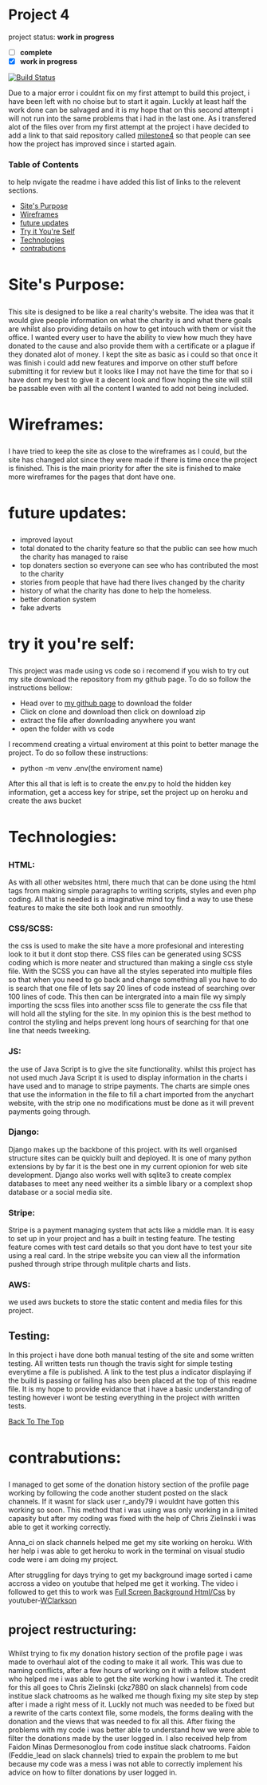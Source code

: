 # Project 4

project status: <strong>work in progress</strong>
- [ ] <strong>complete</strong>
- [x] <strong>work in progress</strong>

[![Build Status](https://travis-ci.org/Danhayes3008/project-4.svg?branch=master)](https://travis-ci.org/Danhayes3008/project-4)

Due to a major error i couldnt fix on my first attempt to build this project, i have been left with no choise but to start it again.
Luckly at least half the work done can be salvaged and it is my hope that on this second attempt i will not run into the same problems
that i had in the last one. As i transfered alot of the files over from my first attempt at the project i have decided to add a link to that
said repository called <a href="https://github.com/Danhayes3008/milestone4">milestone4</a> so that people can see how the project has improved since i started again.

### Table of Contents
to help nvigate the readme i have added this list of links to the relevent sections.

 - [Site's Purpose](#Site's-Purpose)
 - [Wireframes](#Wireframes)
 - [future updates](#future-updates)
 - [Try it You're Self](#Try-it-You're-Self)
 - [Technologies](#Technologies)
 - [contrabutions](#contrabutions)

<strong><h2>Site's Purpose:</h2></strong>
-

This site is designed to be like a real charity's website. The idea was that it would give people information on what the charity is and what there goals are whilst also providing 
details on how to get intouch with them or visit the office. I wanted every user to have the ability to view how much they have donated to the cause and also provide them with a certificate or a plague if they donated alot of money. I kept the site as basic as i could so that once it was finish i could add new features and imporve on other stuff before submitting it for review but it looks like I may not have the time for that so i have dont my best to give it a decent look and flow hoping the site will still be passable even with all the content I wanted to add not being included. 

<strong><h2>Wireframes:</h2></strong>
-

I have tried to keep the site as close to the wireframes as I could, but the site has changed alot since they were made if there is time once the project is finished. This is the main priority for after the site is finished to make more wireframes for the pages that dont have one.

<strong><h2>future updates:</h2></strong>
-

- improved layout
- total donated to the charity feature so that the public can see how much the charity has managed to raise
- top donaters section so everyone can see who has contributed the most to the charity
- stories from people that have had there lives changed by the charity
- history of what the charity has done to help the homeless.
- better donation system
- fake adverts

<strong><h2>try it you're self:</h2></strong>
-

This project was made using vs code so i recomend if you wish to try out my site download the repository from my github page. To do so follow the instructions bellow:

- Head over to <a href="https://github.com/Danhayes3008/project-4">my github page</a> to download the folder
- Click on clone and download then click on download zip
- extract the file after downloading anywhere you want
- open the folder with vs code

I recommend creating a virtual enviroment at this point to better manage the project. To do so follow these instructions:

- python -m venv .env(the enviroment name)

After this all that is left is to create the env.py to hold the hidden key information, get a access key for stripe, set the project up on heroku and create the aws bucket

<strong><h2>Technologies:</h2></strong>
-

<strong><h3>HTML:</h3></strong>
As with all other websites html, there much that can be done using the html tags from making simple paragraphs to writing scripts, styles and even php coding. All that is needed is a imaginative mind toy find a way to use these features to make the site both look and run smoothly.

<strong><h3>CSS/SCSS:</h3></strong>
the css is used to make the site have a more profesional and interesting look to it but it dont stop there. CSS files can be generated using SCSS coding which is more neater and structured than making a single css style file. With the SCSS you can have all the styles seperated into multiple files so that when you need to go back and change something all you have to do is search that one file of lets say 20 lines of code instead of searching over 100 lines of code. This then can be intergrated into a main file wy simply importing the scss files into another scss file to generate the css file that will hold all the styling for the site. In my opinion this is the best method to control the styling and helps prevent long hours of searching for that one line that needs tweeking.

<strong><h3>JS:</h3></strong>
the use of Java Script is to give the site functionality. whilst this project has not used much Java Script it is used to display information in the charts i have used and to manage to stripe payments. The charts are simple ones that use the information in the file to fill a chart imported from the anychart website, with the strip one no modifications must be done as it will prevent payments going through.

<strong><h3>Django:</h3></strong>
Django makes up the backbone of this project. with its well organised structure sites can be quickly built and deployed. It is one of many python extensions by
by far it is the best one in my current opionion for web site development. Django also works well with sqlite3 to create complex databases to meet any need weither its a simble libary or a complext shop database or a social media site.

<strong><h3>Stripe:</h3></strong>
Stripe is a payment managing system that acts like a middle man. It is easy to set up in your project and has a built in testing feature. The testing feature comes with test card details so that you dont have to test your site using a real card. In the stripe website you can view all the information pushed through stripe through mulitple charts and lists.

<strong><h3>AWS:</h3></strong>
we used aws buckets to store the static content and media files for this project.

<strong><h2>Testing:</h2></strong>
In this project i have done both manual testing of the site and some written testing. All written tests run though the travis sight for simple testing everytime a file is published. 
A link to the test plus a indicator displaying if the build is passing or failing has also been placed at the top of this readme file. It is my hope to provide evidance that i have a basic understanding of testing however i wont be testing everything in the project with written tests.

[Back To The Top](#Project_4)

<strong><h2>contrabutions:</h2></strong>
-

I managed to get some of the donation history section of the profile page working by following the code another student posted on the slack channels. If it wasnt for slack user r_andy79 i wouldnt have gotten this working so soon. This method that i was using was only working in a limited capasity but after my coding was fixed with the help of Chris Zielinski i was able to get it working correctly.

Anna_ci on slack channels helped me get my site working on heroku. With her help i was able to get heroku to work in the terminal on visual studio code were i am doing my project.

After struggling for days trying to get my background image sorted i came accross a video on youtube that helped me get it working. The video i followed to get this to work was
<a href="https://www.youtube.com/watch?v=jW1IFBv35kE">Full Screen Background Html/Css</a> by youtuber-<a href="https://www.youtube.com/channel/UCnw4nJg3VWgXz6itvH8NkgQ">WClarkson</a>

<strong><h3>project restructuring:</h3></strong>
-

Whilst trying to fix my donation history section of the profile page i was made to overhaul alot of the coding to make it all work. This was due to naming conflicts, after a few hours of working on it with a fellow student who helped me i was able to get the site working how i wanted it. The credit for this all goes to Chris Zielinski (ckz7880 on slack channels) from code institue slack chatrooms as he walked me though fixing my site step by step after i made a right mess of it. Luckly not much was needed to be fixed but a rewrite of the carts context file, some models, the forms dealing with the donation and the views that was needed to fix all this. After fixing the problems with my code i was better able to understand how we were able to filter the donations made by the user logged in. I also received help from Faidon Minas Dermesonoglou from code institue slack chatrooms. Faidon (Feddie_lead on slack channels) tried to expain the problem to me but because my code was a mess i was not able to correctly implement his advice on how to filter donations by user logged in.